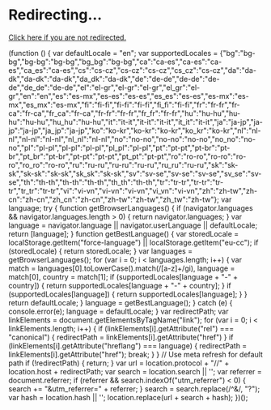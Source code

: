 Redirecting…
============

[Click here if you are not redirected.](https://www.twitch.tv/p/en/legal/privacy-policy)

(function () { var defaultLocale = "en"; var supportedLocales = {"bg":"bg-bg","bg-bg":"bg-bg","bg\_bg":"bg-bg","ca":"ca-es","ca-es":"ca-es","ca\_es":"ca-es","cs":"cs-cz","cs-cz":"cs-cz","cs\_cz":"cs-cz","da":"da-dk","da-dk":"da-dk","da\_dk":"da-dk","de":"de-de","de-de":"de-de","de\_de":"de-de","el":"el-gr","el-gr":"el-gr","el\_gr":"el-gr","en":"en","es":"es-mx","es-es":"es-es","es\_es":"es-es","es-mx":"es-mx","es\_mx":"es-mx","fi":"fi-fi","fi-fi":"fi-fi","fi\_fi":"fi-fi","fr":"fr-fr","fr-ca":"fr-ca","fr\_ca":"fr-ca","fr-fr":"fr-fr","fr\_fr":"fr-fr","hu":"hu-hu","hu-hu":"hu-hu","hu\_hu":"hu-hu","it":"it-it","it-it":"it-it","it\_it":"it-it","ja":"ja-jp","ja-jp":"ja-jp","ja\_jp":"ja-jp","ko":"ko-kr","ko-kr":"ko-kr","ko\_kr":"ko-kr","nl":"nl-nl","nl-nl":"nl-nl","nl\_nl":"nl-nl","no":"no-no","no-no":"no-no","no\_no":"no-no","pl":"pl-pl","pl-pl":"pl-pl","pl\_pl":"pl-pl","pt":"pt-pt","pt-br":"pt-br","pt\_br":"pt-br","pt-pt":"pt-pt","pt\_pt":"pt-pt","ro":"ro-ro","ro-ro":"ro-ro","ro\_ro":"ro-ro","ru":"ru-ru","ru-ru":"ru-ru","ru\_ru":"ru-ru","sk":"sk-sk","sk-sk":"sk-sk","sk\_sk":"sk-sk","sv":"sv-se","sv-se":"sv-se","sv\_se":"sv-se","th":"th-th","th-th":"th-th","th\_th":"th-th","tr":"tr-tr","tr-tr":"tr-tr","tr\_tr":"tr-tr","vi":"vi-vn","vi-vn":"vi-vn","vi\_vn":"vi-vn","zh":"zh-tw","zh-cn":"zh-cn","zh\_cn":"zh-cn","zh-tw":"zh-tw","zh\_tw":"zh-tw"}; var language; try { function getBrowserLanguages() { if (navigator.languages && navigator.languages.length > 0) { return navigator.languages; } var language = navigator.language || navigator.userLanguage || defaultLocale; return \[language\]; } function getBestLanguage() { var storedLocale = localStorage.getItem("force-language") || localStorage.getItem("eu-cc"); if (storedLocale) { return storedLocale; } var languages = getBrowserLanguages(); for (var i = 0; i < languages.length; i++) { var match = languages\[0\].toLowerCase().match(/\[a-z\]+/gi), language = match\[0\], country = match\[1\]; if (supportedLocales\[language + "-" + country\]) { return supportedLocales\[language + "-" + country\]; } if (supportedLocales\[language\]) { return supportedLocales\[language\]; } } return defaultLocale; } language = getBestLanguage(); } catch (e) { console.error(e); language = defaultLocale; } var redirectPath; var linkElements = document.getElementsByTagName("link"); for (var i = 0; i < linkElements.length; i++) { if (linkElements\[i\].getAttribute("rel") === "canonical") { redirectPath = linkElements\[i\].getAttribute("href") } if (linkElements\[i\].getAttribute("hreflang") === language) { redirectPath = linkElements\[i\].getAttribute("href"); break; } } // Use meta refresh for default path if (!redirectPath) { return; } var url = location.protocol + "//" + location.host + redirectPath; var search = location.search || ''; var referrer = document.referrer; if (referrer && search.indexOf("utm\_referrer") < 0) { search += "&utm\_referrer=" + referrer; } search = search.replace(/^&/, "?"); var hash = location.hash || ''; location.replace(url + search + hash); })();